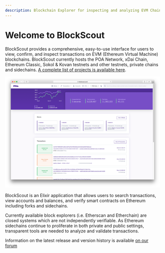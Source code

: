```yaml
---
description: Blockchain Explorer for inspecting and analyzing EVM Chains.
---
```


# Welcome to BlockScout

BlockScout provides a comprehensive, easy-to-use interface for users to view, confirm, and inspect transactions on EVM \(Ethereum Virtual Machine\) blockchains. BlockScout currently hosts the POA Network, xDai Chain, Ethereum Classic, Sokol & Kovan testnets and other testnets, private chains and sidechains. [A complete list of projects is available here](for-projects/supported-projects.md).

![POA Network BlockScout Instance](.gitbook/assets/screen-shot-2019-10-07-at-3.44.46-pm.png)

BlockScout is an Elixir application that allows users to search transactions, view accounts and balances, and verify smart contracts on Ethereum including forks and sidechains.

Currently available block explorers \(i.e. Etherscan and Etherchain\) are closed systems which are not independently verifiable. As Ethereum sidechains continue to proliferate in both private and public settings, transparent tools are needed to analyze and validate transactions.

Information on the latest release and version history is available [on our forum](https://forum.poa.network/c/blockscout/releases)

